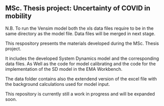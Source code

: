 
## MSc. Thesis project: Uncertainty of COVID in mobility

N.B. To run the Vensim model both the xls data files require to be in the same directory as the model file. Data files will be merged in next stage. 

This respository presents the materials developed during the MSc. Thesis project.

It includes the developed System Dynamics model and the corresponding data files. As Well as the code for model calibrating and the code for the implementation of the SD model in the EMA Workbench.

 
The data folder contains also the extendend version of the excel file with the background calculations used for model input. 

This repository is currently still a work in progress and will be expanded soon. 
